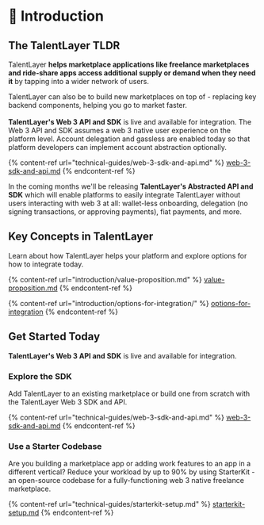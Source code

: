 # 👋 Introduction

## The TalentLayer TLDR

TalentLayer **helps marketplace applications like freelance marketplaces and ride-share apps access additional supply or demand when they need it** by tapping into a wider network of users.&#x20;

TalentLayer can also be to build new marketplaces on top of - replacing key backend components, helping you go to market faster. \
\
**TalentLayer's Web 3 API and SDK** is live and available for integration. The Web 3 API and SDK assumes a web 3 native user experience on the platform level. Account delegation and gassless are enabled today so that platform developers can implement account abstraction optionally.

{% content-ref url="technical-guides/web-3-sdk-and-api.md" %}
[web-3-sdk-and-api.md](technical-guides/web-3-sdk-and-api.md)
{% endcontent-ref %}

In the coming months we'll be releasing **TalentLayer's Abstracted API and SDK** which will enable platforms to easily integrate TalentLayer without users interacting with web 3 at all: wallet-less onboarding,  delegation (no signing transactions, or approving payments),  fiat payments, and more.&#x20;

## Key Concepts in TalentLayer

Learn about how TalentLayer helps your platform and explore options for how to integrate today.&#x20;

{% content-ref url="introduction/value-proposition.md" %}
[value-proposition.md](introduction/value-proposition.md)
{% endcontent-ref %}

{% content-ref url="introduction/options-for-integration/" %}
[options-for-integration](introduction/options-for-integration/)
{% endcontent-ref %}

## Get Started Today

**TalentLayer's Web 3 API and SDK** is live and available for integration.&#x20;

### Explore the SDK

Add TalentLayer to an existing marketplace or build one from scratch with the TalentLayer Web 3 SDK and API.&#x20;

{% content-ref url="technical-guides/web-3-sdk-and-api.md" %}
[web-3-sdk-and-api.md](technical-guides/web-3-sdk-and-api.md)
{% endcontent-ref %}

### Use a Starter Codebase

Are you building a marketplace app or adding work features to an app in a different vertical? Reduce your workload by up to 90% by using StarterKit - an open-source codebase for a fully-functioning web 3 native freelance marketplace.

{% content-ref url="technical-guides/starterkit-setup.md" %}
[starterkit-setup.md](technical-guides/starterkit-setup.md)
{% endcontent-ref %}

